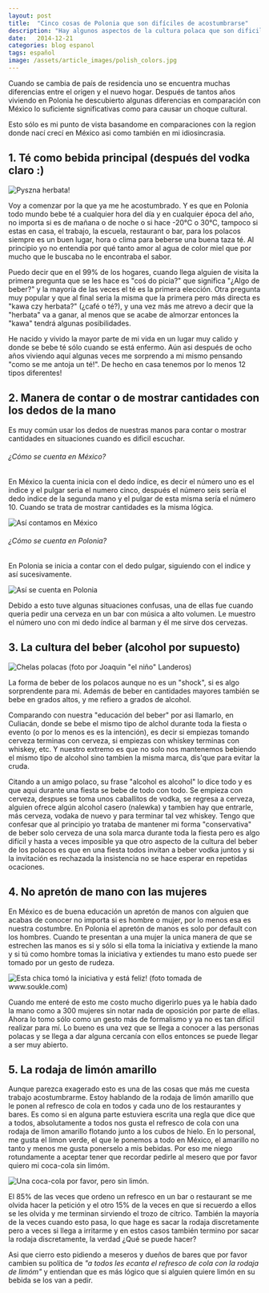 ```yaml
---
layout: post
title:  "Cinco cosas de Polonia que son difíciles de acostumbrarse"
description: "Hay algunos aspectos de la cultura polaca que son dificil de acostumbrarse para los extranjeros. Como mexicano aqui está mi punto de vista."
date:   2014-12-21
categories: blog espanol
tags: español
image: /assets/article_images/polish_colors.jpg
---
```


Cuando se cambia de país de residencia uno se encuentra muchas diferencias entre el origen y el nuevo hogar. Después de tantos años viviendo en Polonia he descubierto algunas diferencias en comparación con México lo suficiente significativas como para causar un choque cultural.

Esto sólo es mi punto de vista basandome en comparaciones con la region donde nací crecí en México asi como también en mi idiosincrasia.

## 1. Té como bebida principal (después del vodka claro :)

<img src="/assets/article_images/our_tea_stash.jpg" alt="Pyszna herbata!" />

Voy a comenzar por la que ya me he acostumbrado. Y es que en Polonia todo mundo bebe té a cualquier hora del día y en cualquier época del año, no importa si es de mañana o de noche o si hace -20°C o 30°C, tampoco si estas en casa, el trabajo, la escuela, restaurant o bar, para los polacos siempre es un buen lugar, hora o clima para beberse una buena taza té. Al principio yo no entendía por qué tanto amor al agua de color miel que por mucho que le buscaba no le encontraba el sabor. 

Puedo decir que en el 99% de los hogares, cuando llega alguien de visita la primera pregunta que se les hace es "coś do picia?" que significa "¿Algo de beber?" y la mayoría de las veces el té es la primera elección. Otra pregunta muy popular y que al final seria la misma que la primera pero más directa es "kawa czy herbata?" (¿café o té?), y una vez más me atrevo a decir que la "herbata" va a ganar, al menos que se acabe de almorzar entonces la "kawa" tendrá algunas posibilidades.

He nacido y vivido la mayor parte de mi vida en un lugar muy calido y donde se bebe té sólo cuando se está enfermo. Aún asi después de ocho años viviendo aquí algunas veces me sorprendo a mi mismo pensando "como se me antoja un té!". De hecho en casa tenemos por lo menos 12 tipos diferentes!

## 2. Manera de contar o de mostrar cantidades con los dedos de la mano

Es muy común usar los dedos de nuestras manos para contar o mostrar cantidades en situaciones cuando es dificil escuchar. 

###### ¿Cómo se cuenta en México?
En México la cuenta inicia con el dedo índice, es decir el número uno es el índice y el pulgar seria el numero cinco, después el número seis sería el dedo indice de la segunda mano y el pulgar de esta misma sería el número 10. Cuando se trata de mostrar cantidades es la misma lógica.

<img src="/assets/article_images/hand_counting_mexico.jpg" alt="Así contamos en México" />

###### ¿Cómo se cuenta en Polonia?
En Polonia se inicia a contar con el dedo pulgar, siguiendo con el indice y así sucesivamente. 

<img src="/assets/article_images/hand_counting_poland.jpg" alt="Así se cuenta en Polonia" />

Debido a esto tuve algunas situaciones confusas, una de ellas fue cuando queria pedir una cerveza en un bar con música a alto volumen. Le muestro el número uno con mi dedo índice al barman y él me sirve dos cervezas.

## 3. La cultura del beber (alcohol por supuesto)

<img src="/assets/article_images/chelas_polacas.jpg" alt="Chelas polacas (foto por Joaquin &quot;el niño&quot; Landeros)" />

La forma de beber de los polacos aunque no es un "shock", si es algo sorprendente para mi. Además de beber en cantidades mayores también se bebe en grados altos, y me refiero a grados de alcohol. 

Comparando con nuestra "educación del beber" por asi llamarlo, en Culiacán, donde se bebe el mismo tipo de alchol durante toda la fiesta o evento (o por lo menos es es la intención), es decir si empiezas tomando cerveza terminas con cerveza, si empiezas con whiskey terminas con whiskey, etc. Y nuestro extremo es que no solo nos mantenemos bebiendo el mismo tipo de alcohol sino tambien la misma marca, dis'que para evitar la cruda.

Citando a un amigo polaco, su frase "alcohol es alcohol" lo dice todo y es que aqui durante una fiesta se bebe de todo con todo. Se empieza con cerveza, despues se toma unos caballitos de vodka, se regresa a cerveza, alguien ofrece algún alcohol casero (nalewka) y tambien hay que entrarle, más cerveza, vodaka de nuevo y para terminar tal vez whiskey. Tengo que confesar que al principio yo trataba de mantener mi forma "conservativa" de beber solo cerveza de una sola marca durante toda la fiesta pero es algo difícil y hasta a veces imposible ya que otro aspecto de la cultura del beber de los polacos es que en una fiesta todos invitan a beber vodka juntos y si la invitación es rechazada la insistencia no se hace esperar en repetidas ocaciones.

## 4. No apretón de mano con las mujeres

En México es de buena educación un apretón de manos con alguien que acabas de conocer no importa si es hombre o mujer, por lo menos esa es nuestra costumbre. En Polonia el apretón de manos es solo por default con los hombres. Cuando te presentan a una mujer la unica manera de que se estrechen las manos es si y sólo si ella toma la iniciativa y extiende la mano y si tú como hombre tomas la iniciativa y extiendes tu mano esto puede ser tomado por un gesto de rudeza.

<img src="/assets/article_images/apreton_de_manos.jpg" alt="Esta chica tomó la iniciativa y está feliz! (foto tomada de www.soukle.com)" />


Cuando me enteré de esto me costo mucho digerirlo pues ya le había dado la mano como a 300 mujeres sin notar nada de oposición por parte de ellas. Ahora lo tomo sólo como un gesto más de formalismo y ya no es tan difícil realizar para mí. Lo bueno es una vez que se llega a conocer a las personas polacas y se llega a dar alguna cercanía con ellos entonces se puede llegar a ser muy abierto.

## 5. La rodaja de limón amarillo

Aunque parezca exagerado esto es una de las cosas que más me cuesta trabajo acostumbrarme. Estoy hablando de la rodaja de limón amarillo que le ponen al refresco de cola en todos y cada uno de los restaurantes y bares. Es como si en alguna parte estuviera escrita una regla que dice que a todos, absolutamente a todos nos gusta el refresco de cola con una rodaja de limon amarillo flotando junto a los cubos de hielo. En lo personal, me gusta el limon verde, el que le ponemos a todo en México, el amarillo no tanto y menos me gusta ponerselo a mis bebidas. Por eso me niego rotundamente a aceptar tener que recordar pedirle al mesero que por favor quiero mi coca-cola sin limóm. 

<img src="/assets/article_images/cola_limon.jpg" alt="Una coca-cola por favor, pero sin limón." />

El 85% de las veces que ordeno un refresco en un bar o restaurant se me olvida hacer la petición y el otro 15% de la veces en que si recuerdo a ellos se les olvida y me terminan sirviendo el trozo de cítrico. También la mayoría de la veces cuando esto pasa, lo que hage es sacar la rodaja discretamente pero a veces si llega a irritarme y en estos casos también termino por sacar la rodaja discretamente, la verdad ¿Qué se puede hacer?

Asi que cierro esto pidiendo a meseros y dueños de bares que por favor cambien su política de _"a todos les ecanta el refresco de cola con la rodaja de limóm"_ y entiendan que es más lógico que si alguien quiere limón en su bebida se los van a pedir.


